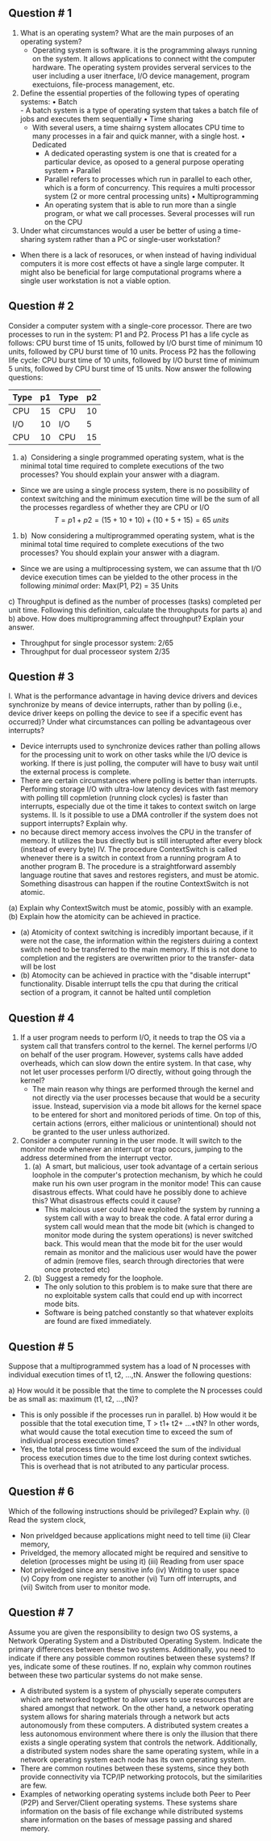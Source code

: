 ## Question # 1

1.  What is an operating system? What are the main purposes of an operating system?
    - Operating system is software. it is the programming always running on the system. It allows applications to connect witht the computer hardware. The operating system provides serveral services to the user including a user itnerface, I/O device management, program exectuions, file-process management, etc. 
2.  Define the essential properties of the following types of operating systems:
    • Batch  
	    - A batch system is a type of operating system that takes a batch file of jobs and executes them sequentially
    • Time sharing  
	- With several users, a time shairng system allocates CPU time to many processes in a fair and quick manner, with a single host. 
    • Dedicated  
	    - A dedicated operasting system is one that is created for a particular device, as oposed to a general purpose operating system 
    • Parallel  
	    - Parallel refers to processes which run in parallel to each other, which is a form of concurrency. This requires a multi processor system (2 or more central processing units)
    • Multiprogramming
	    - An operating system that is able to run more than a single program, or what we call processes. Several processes will run on the CPU
1.  Under what circumstances would a user be better of using a time-sharing system rather than a PC or single-user workstation?
- When there is a lack of resoruces, or when instead of having individual computers it is more cost effects ot have a single large computer. It might also be beneficial for large computational programs where a single user workstation is not a viable option. 

## Question # 2 

Consider a computer system with a single-core processor. There are two processes to run in the system: P1 and P2. Process P1 has a life cycle as follows: CPU burst time of 15 units, followed by I/O burst time of minimum 10 units, followed by CPU burst time of 10 units. Process P2 has the following life cycle: CPU burst time of 10 units, followed by I/O burst time of minimum 5 units, followed by CPU burst time of 15 units. Now answer the following questions:

| Type | p1 | Type | p2 |
|------|----|------|----|
| CPU  | 15 | CPU  | 10 |
| I/O  | 10 | I/O  | 5  |
| CPU  | 10 | CPU  | 15 |


1.  a)  Considering a single programmed operating system, what is the minimal total time required to complete executions of the two processes? You should explain your answer with a diagram.
- Since we are using a single process system, there is no possibility of context switching and the minimum execution time will be the sum of all the processes regardless of whether they are CPU or I/O 
$$T = p1 + p2 = (15 + 10 + 10) + (10 +5 + 15) = 65 \ units  $$
1.  b)  Now considering a multiprogrammed operating system, what is the minimal total time required to complete executions of the two processes? You should explain your answer with a diagram.
- Since we are using a multiprocessing system, we can assume that th I/O device execution times can be yielded to the other process in the following *minimal* order: Max(P1, P2) = 35 Units

c) Throughput is defined as the number of processes (tasks) completed per unit time. Following this definition, calculate the throughputs for parts a) and b) above. How does multiprogramming affect throughput? Explain your answer.
- Throughput for single processor system: 2/65
- Throughput for dual processeor system 2/35

## Question # 3

I. What is the performance advantage in having device drivers and devices synchronize by means of device interrupts, rather than by polling (i.e., device driver keeps on polling the device to see if a specific event has occurred)? Under what circumstances can polling be advantageous over interrupts?
- Device interrupts used to synchronize devices rather than polling allows for the processing unit to work on other tasks while the I/O device is working. If there is just polling, the computer will have to busy wait until the external process is complete. 
- There are certain circumstances where polling is better than interrupts. Performing storage I/O with ultra-low latency devices with fast memory with polling till copmletion (running clock cycles) is faster than interrupts, especially due ot the time it takes to context switch on large systems. 
II. Is it possible to use a DMA controller if the system does not support interrupts? Explain why.
- no because direct memory access involves the CPU in the transfer of memory. It utilizes the bus directly but is still interupted after every block (instead of every byte)
IV. The procedure ContextSwitch is called whenever there is a switch in context from a running program A to another program B. The procedure is a straightforward assembly language routine that saves and restores registers, and must be atomic. Something disastrous can happen if the routine ContextSwitch is not atomic.

(a) Explain why ContextSwitch must be atomic, possibly with an example. (b) Explain how the atomicity can be achieved in practice.
- (a) Atomicity of context switching is incredibly important because, if it were not the case, the information within the registers duiring a context switch need to be transferred to the main memory. If this is not done to completion and the registers are overwritten prior to the transfer- data will be lost
- (b) Atomocity can be achieved in practice with the "disable interrupt" functionality. Disable interrupt tells the cpu that during the critical section of a program, it cannot be halted until completion 
## Question # 4

1.  If a user program needs to perform I/O, it needs to trap the OS via a system call that transfers control to the kernel. The kernel performs I/O on behalf of the user program. However, systems calls have added overheads, which can slow down the entire system. In that case, why not let user processes perform I/O directly, without going through the kernel?
    - The main reason why things are performed through the kernel and not directly via the  user processes because that would be a security issue. Instead, supervision via a mode bit allows for the kernel space to be entered for short and monitored periods of time. On top of this, certain actions (errors, either malicious or unintentional) should not be granted to the user unless authorized. 
2.  Consider a computer running in the user mode. It will switch to the monitor mode whenever an interrupt or trap occurs, jumping to the address determined from the interrupt vector.
    1.  (a)  A smart, but malicious, user took advantage of a certain serious loophole in the computer's protection mechanism, by which he could make run his own user program in the monitor mode! This can cause disastrous effects. What could have he possibly done to achieve this? What disastrous effects could it cause?
        - This malcious user could have exploited the system by running a system call with a way to break the code. A fatal error during a system call would mean that the mode bit (which is changed to monitor mode during the system operations) is never switched back. This would mean that the mode bit for the user would remain as monitor and the malicious user would have the power of admin (remove files, search through directories that were once protected etc)
    2.  (b)  Suggest a remedy for the loophole.
	    - The only solution to this problem is to make sure that there are no exploitable system calls that could end up with incorrect mode bits. 
	    - Software is being patched constantly so that whatever exploits are found are fixed immediately. 


## Question # 5

Suppose that a multiprogrammed system has a load of N processes with individual execution times of t1, t2, ...,tN. Answer the following questions:

a) How would it be possible that the time to complete the N processes could be as small as: maximum (t1, t2, ...,tN)?
- This is only possible if the processes run in parallel. 
b) How would it be possible that the total execution time, T > t1+ t2+ ...+tN? In other words, what would cause the total execution time to exceed the sum of individual process execution times?
- Yes, the total process time would exceed the sum of the individual process execution times due to the time lost during context swtiches. This is overhead that is not atributed to any particular process. 
## Question # 6

Which of the following instructions should be privileged? Explain why. 
(i) Read the system clock,
- Non priveldged because applications might need to tell time 
(ii) Clear memory,  
- Priveldged, the memory allocated might be required and sensitive to deletion (processes might be using it)
(iii) Reading from user space
- Not priveledged since any sensitive info
(iv) Writing to user space  
(v) Copy from one register to another (vi) Turn off interrupts, and  
(vii) Switch from user to monitor mode.

## Question # 7

Assume you are given the responsibility to design two OS systems, a Network Operating System and a Distributed Operating System. Indicate the primary differences between these two systems. Additionally, you need to indicate if there any possible common routines between these systems? If yes, indicate some of these routines. If no, explain why common routines between these two particular systems do not make sense.
- A distributed system is a system of physcially seperate computers which are networked together to allow users to use resources that are shared amongst that network. On the other hand, a network operating system allows for sharing materials through a network but acts autonomously from these computers. A distributed system creates a less autonomous environment where there is only the illusion that there exists a single operating system that controls the network. Additionally, a distributed system nodes share the same operating system, while in a network operating system each node has its own operating system. 
- There are common routines between these systems, since they both provide connectivity via TCP/IP networking protocols, but the similarities are few. 
- Examples of networking operating systems include both Peer to Peer (P2P) and Server/Client operating systems. These systems share information on the basis of file exchange while distributed systems share information on the bases of message passing and shared memory. 
